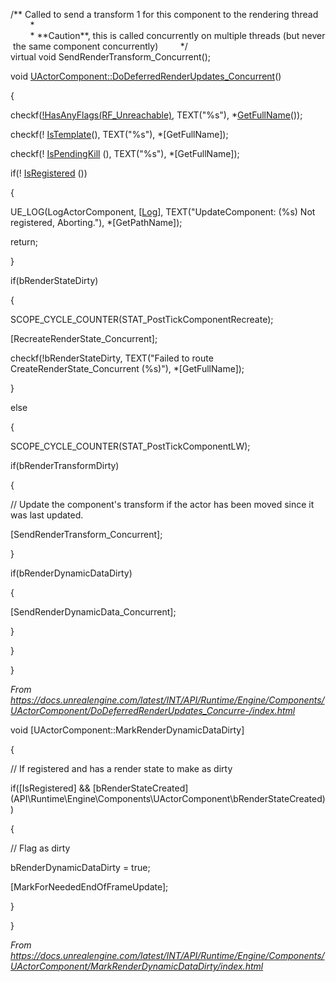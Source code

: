 /\*\* Called to send a transform 1 for this component to the rendering thread
        \*
        \* \*\*Caution\*\*, this is called concurrently on multiple threads (but never the same component concurrently)
        \*/
virtual void SendRenderTransform_Concurrent();

void [UActorComponent::DoDeferredRenderUpdates_Concurrent](http://api.unrealengine.com/INT/API/Runtime/Engine/Components/UActorComponent/DoDeferredRenderUpdates_Concurre-/index.html)()

{

checkf([!HasAnyFlags(RF_Unreachable)](http://api.unrealengine.com/INT/API/Runtime/CoreUObject/UObject/EObjectFlags/index.html), TEXT("%s"), \*[GetFullName](http://api.unrealengine.com/INT/API/Runtime/CoreUObject/UObject/UObjectBaseUtility/GetFullName/index.html)());

checkf(! [IsTemplate](http://api.unrealengine.com/INT/API/Runtime/CoreUObject/UObject/UObjectBaseUtility/IsTemplate/index.html)(), TEXT("%s"), \*[GetFullName][]());

checkf(! [IsPendingKill](http://api.unrealengine.com/INT/API/Runtime/CoreUObject/UObject/UObjectBaseUtility/IsPendingKill/index.html) (), TEXT("%s"), \*[GetFullName][]());

if(! [IsRegistered](http://api.unrealengine.com/INT/API/Runtime/Engine/Components/UActorComponent/IsRegistered/index.html) ())

{

UE_LOG(LogActorComponent, \[[Log](http://api.unrealengine.com/INT/API/Runtime/Core/Misc/ELogVerbosity__Type/index.html)], TEXT("UpdateComponent: (%s) Not registered, Aborting."), \*[GetPathName][]());

return;

}

if(bRenderStateDirty)

{

SCOPE_CYCLE_COUNTER(STAT_PostTickComponentRecreate);

[RecreateRenderState\_Concurrent][]();

checkf(!bRenderStateDirty, TEXT("Failed to route CreateRenderState_Concurrent (%s)"), \*[GetFullName][]());

}

else

{

SCOPE_CYCLE_COUNTER(STAT_PostTickComponentLW);

if(bRenderTransformDirty)

{

// Update the component's transform if the actor has been moved since it was last updated.

[SendRenderTransform\_Concurrent][]();

}

if(bRenderDynamicDataDirty)

{

[SendRenderDynamicData\_Concurrent][]();

}

}

}

*From <https://docs.unrealengine.com/latest/INT/API/Runtime/Engine/Components/UActorComponent/DoDeferredRenderUpdates_Concurre-/index.html>*

void [UActorComponent::MarkRenderDynamicDataDirty][]()

{

// If registered and has a render state to make as dirty

if([IsRegistered][]() && \[bRenderStateCreated](API\\Runtime\\Engine\\Components\\UActorComponent\\bRenderStateCreated))

{

// Flag as dirty

bRenderDynamicDataDirty = true;

[MarkForNeededEndOfFrameUpdate][]();

}

}

*From <https://docs.unrealengine.com/latest/INT/API/Runtime/Engine/Components/UActorComponent/MarkRenderDynamicDataDirty/index.html>*
